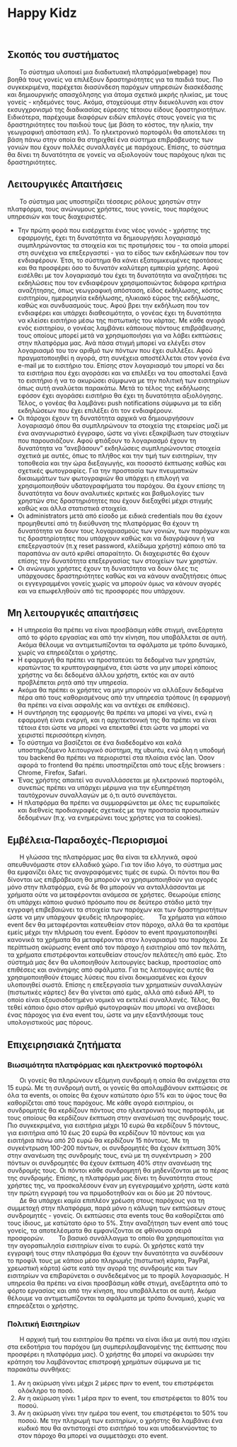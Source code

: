 # Happy Kidz
<br>

## Σκοπός του συστήματος

&nbsp;&nbsp;&nbsp;&nbsp;&nbsp;&nbsp;&nbsp;Το σύστημα υλοποιεί μια διαδικτυακή πλατφόρμα(webpage) που βοηθά τους γονείς να επιλέξουν δραστηριότητες για τα παιδιά τους. Πιο συγκεκριμένα, παρέχεται διασύνδεση παρόχων υπηρεσιών διασκέδασης και δημιουργικής απασχόλησης για άτομα σχετικά μικρής ηλικίας, με τους γονείς - κηδεμόνες τους. Ακόμα, στοχεύουμε στην διευκόλυνση και στον εκσυγχρονισμό της διαδικασίας εύρεσης τέτοιου είδους δραστηριοτήτων. Ειδικότερα, παρέχουμε διαφόρων ειδών επιλογές στους γονείς για τις δραστηριότητες του παιδιού τους (με βάση το κόστος, την ηλικία, την γεωγραφική απόσταση κτλ). Το ηλεκτρονικό πορτοφόλι θα αποτελέσει τη βάση πάνω στην οποία θα στηριχθεί ένα σύστημα επιβράβευσης των γονιών που έχουν πολλές συναλλαγές με παρόχους. Επίσης, το σύστημα θα δίνει τη δυνατότητα σε γονείς να αξιολογούν τους παρόχους η/και τις δραστηριότητες.

## Λειτουργικές Απαιτήσεις

&nbsp;&nbsp;&nbsp;&nbsp;&nbsp;&nbsp;&nbsp;Το σύστημα μας υποστηρίζει τέσσερις ρόλους χρηστών στην πλατφόρμα, τους ανώνυμους χρήστες, τους γονείς, τους παρόχους υπηρεσιών και τους διαχειριστές.
  - Την πρώτη φορά που εισέρχεται ένας νέος γονιός - χρήστης της εφαρμογής, έχει τη δυνατότητα να δημιουργήσει λογαριασμό συμπληρώνοντας τα στοιχεία και τις προτιμήσεις του - τα οποία μπορεί στη συνέχεια να επεξεργαστεί - για το είδος των εκδηλώσεων που τον ενδιαφέρουν. Έτσι, το σύστημα θα κάνει εξατομικευμένες προτάσεις και θα προσφέρει όσο το δυνατόν καλύτερη εμπειρία χρήσης. Αφού εισέλθει με τον λογαριασμό του έχει τη δυνατότητα να αναζητήσει τις εκδηλώσεις που τον ενδιαφέρουν χρησιμοποιώντας διάφορα κριτήρια αναζήτησης, όπως γεωγραφική απόσταση, είδος εκδήλωσης, κόστος εισιτηρίου, ημερομηνία εκδήλωσης, ηλικιακό εύρος της εκδήλωσης, καθώς και συνδυασμούς τους. Αφού βρει την εκδήλωση που τον ενδιαφέρει και υπάρχει διαθεσιμότητα, ο γονέας έχει τη δυνατότητα να κλείσει εισιτήριο μέσω της πιστωτικής του κάρτας. Με κάθε αγορά ενός εισιτηρίου, ο γονέας λαμβάνει κάποιους πόντους επιβράβευσης, τους οποίους μπορεί μετά να χρησιμοποιήσει για να λάβει εκπτώσεις στην πλατφόρμα μας. Ανά πάσα στιγμή μπορεί να ελέγξει στον λογαριασμό του τον αριθμό των πόντων που έχει συλλέξει. Αφού πραγματοποιηθεί η αγορά, στη συνέχεια αποστέλλεται στον γονέα ένα e-mail με το εισιτήριο του. Επίσης στον λογαριασμό του μπορεί να δει τα εισιτήρια που έχει αγοράσει και να επιλέξει να του αποσταλεί ξανά το εισιτήριο ή να το ακυρώσει σύμφωνα με την πολιτική των εισιτηρίων όπως αυτή αναλύεται παρακάτω. Μετά το τέλος της εκδήλωσης εφόσον έχει αγοράσει εισιτήριο θα έχει τη δυνατότητα αξιολόγησης. Τέλος, ο γονέας θα λαμβάνει push notifications σύμφωνα με τα είδη εκδηλώσεων που έχει επιλέξει ότι τον ενδιαφέρουν.
  - Οι πάροχοι  έχουν τη δυνατότητα αρχικά να δημιουργήσουν λογαριασμό όπου θα συμπληρώνουν τα στοιχεία της εταιρείας μαζί με ένα αναγνωριστικό έγγραφο, ώστε να γίνει εξακρίβωση των στοιχείων που παρουσιάζουν. Αφού φτιάξουν το λογαριασμό έχουν τη δυνατότητα να “ανεβάσουν” εκδηλώσεις συμπληρώνοντας στοιχεία σχετικά με αυτές, όπως το πλήθος και την τιμή των εισιτηρίων, την τοποθεσία και την ώρα διεξαγωγής, και ποσοστό έκπτωσης καθώς  και σχετικές φωτογραφίες. Για την προστασία των πνευματικών δικαιωμάτων των φωτογραφιών θα υπάρχει η επιλογή να χρησιμοποιηθούν υδατογραφήματα του παρόχου. Θα έχουν επίσης τη δυνατότητα να δουν αναλυτικές κριτικές και βαθμολογίες των χρηστών στις δραστηριότητες που έχουν διεξαχθεί μέχρι στιγμής καθώς και άλλα στατιστικά στοιχεία.
  - Οι administrators μετά από είσοδο με ειδικά credentials που θα έχουν προμηθευτεί από τη διεύθυνση της πλατφόρμας θα έχουν τη δυνατότητα να δουν τους λογαριασμούς των γονιών, των παρόχων και τις δραστηρίοτητες που υπάρχουν καθώς και να διαγράψουν ή να επεξεργαστούν (π.χ reset password, κλείδωμα χρήστη) κάποιο από τα παραπάνω αν αυτό κριθεί απαραίτητο. Οι διαχειριστές θα έχουν επίσης την δυνατότητα επεξεργασίας των στοιχείων των χρηστών.
  - Οι ανώνυμοι χρήστες έχουν τη δυνατότητα να δουν όλες τις υπάρχουσες δραστηριότητες καθώς και να κάνουν αναζητήσεις όπως οι εγγεγραμμένοι γονείς χωρίς να μπορούν όμως να κάνουν αγορές και να επωφεληθούν από τις προσφορές που υπάρχουν.

## Μη λειτουργικές απαιτήσεις

  - Η υπηρεσία θα πρέπει να είναι προσβάσιμη κάθε στιγμή, ανεξάρτητα από το φόρτο εργασίας και από την κίνηση, που υποβάλλεται σε αυτή. Ακόμα θέλουμε να αντιμετωπίζονται τα σφάλματα με τρόπο δυναμικό, χωρίς να επηρεάζεται ο χρήστης.
  - Η εφαρμογή θα πρέπει να προστατεύει τα δεδομένα των χρηστών, κρατώντας τα κρυπτογραφημένα, έτσι ώστε να μην μπορεί κάποιος χρήστης να δει δεδομένα άλλου χρήστη, εκτός και αν αυτό προβλέπεται ρητά από την υπηρεσία.
  - Ακόμα θα πρέπει οι χρήστες να μην μπορούν να αλλάξουν δεδομένα πέρα από τους καθορισμένους από την υπηρεσία τρόπους (η εφαρμογή θα πρέπει να είναι ασφαλής και να αντέχει σε επιθέσεις).
  - Η συντήρηση της εφαρμογής θα πρέπει να μπορεί να γίνει, ενώ η εφαρμογή είναι ενεργή, και η αρχιτεκτονική της θα πρέπει να είναι τέτοια έτσι ώστε να μπορεί να επεκταθεί έτσι ώστε να μπορεί να χειριστεί περισσότερη κίνηση.
  - Το σύστημα να βασίζεται σε ένα διαδεδομένο και καλά υποστηριζόμενο λειτουργικό σύστημα, πχ ubuntu, ενώ όλη η υποδομή του backend θα πρέπει να περιοριστεί στα πλαίσια ενός lan. Όσον αφορά το frontend θα πρέπει υποστηρίζεται από τους εξής browsers : Chrome, Firefox, Safari.
  - Ένας χρήστης απαιτεί να συναλλάσσεται με ηλεκτρονικό πορτοφόλι, συνεπώς πρέπει να υπάρχει μέριμνα για την εξυπηρέτηση ταυτόχρονων συναλλαγών με ό,τι αυτό συνεπάγεται.
  - Η πλατφόρμα θα πρέπει να συμμορφώνεται με όλες τις ευρωπαϊκές και διεθνείς προδιαγραφές σχετικές με την προστασία προσωπικών δεδομένων (π.χ. να ενημερώνει τους χρήστες για τα cookies).

## Εμβέλεια-Παραδοχές-Περιορισμοί

&nbsp;&nbsp;&nbsp;&nbsp;&nbsp;&nbsp;&nbsp;Η γλώσσα της πλατφόρμας μας θα είναι τα ελληνικά, αφού απευθυνόμαστε στον ελλαδικό χώρο. Για τον ίδιο λόγο, το σύστημα μας θα εμφανίζει όλες τις αναγραφόμενες τιμές σε ευρώ. Οι πόντοι που θα δίνονται ως επιβράβευση θα μπορούν να χρησιμοποιηθούν για αγορές μόνο στην πλατφόρμα, ενώ δε θα μπορούν να ανταλλάσσονται με χρήματα ούτε να μεταφέρονται ανάμεσα σε χρήστες. Θεωρούμε επίσης ότι υπάρχει κάποιο φυσικό πρόσωπο που σε δεύτερο στάδιο μετά την εγγραφή επιβεβαιώνει τα στοιχεία των παρόχων και των δραστηριοτήτων ώστε να μην υπάρχουν ψευδείς πληροφορίες.
&nbsp;&nbsp;&nbsp;&nbsp;&nbsp;&nbsp;&nbsp;Τα χρήματα για κάποιο event δεν θα μεταφέρονται κατευθείαν στον πάροχο, αλλά θα τα κρατάμε εμείς μέχρι την πλήρωση του event. Εφόσον το event πραγματοποιηθεί κανονικά τα χρήματα θα μεταφέρονται στον λογαριασμό του παρόχου. Σε περίπτωση ακύρωσης event από τον πάροχο ή εισιτηρίου από τον πελάτη, τα χρήματα επιστρέφονται κατευθείαν στους/ον πελάτες/η από εμάς. Στο σύστημά μας δεν θα υλοποιηθούν λειτουργίες backup, προστασίας από επιθέσεις και ανάνηψης από σφάλματα. Για τις λειτουργίες αυτές θα χρησιμοποιηθούν έτοιμες λύσεις που είναι δοκιμασμένες και έχουν υλοποιηθεί σωστά. Επίσης η επεξεργασία των χρηματικών συναλλαγών (πιστωτικές κάρτες) δεν θα γίνεται από εμάς, αλλά από ειδικό API, το οποίο είναι εξουσιοδοτημένο νομικά να εκτελεί συναλλαγές. Τέλος, θα τεθεί κάποιο όριο στον αριθμό φωτογραφιών που μπορεί να ανεβάσει ένας πάροχος για ένα event του, ώστε να μην εξαντλήσουμε τους υπολογιστικούς μας πόρους.
## Επιχειρησιακά ζητήματα

### Βιωσιμότητα πλατφόρμας και ηλεκτρονικό πορτοφόλι

&nbsp;&nbsp;&nbsp;&nbsp;&nbsp;&nbsp;&nbsp;Οι γονείς θα πληρώνουν εξάμηνη συνδρομή η οποία θα ανέρχεται στα 15 ευρώ. Με τη συνδρομή αυτή, οι γονείς θα απολαμβάνουν εκπτώσεις σε όλα τα events, οι οποίες θα έχουν κατώτατο όριο 5% και το ύψος τους θα καθορίζεται από τους παρόχους. Με κάθε αγορά εισιτηρίου, οι συνδρομητές θα κερδίζουν πόντους στο ηλεκτρονικό τους πορτοφόλι, με τους οποίους θα κερδίζουν έκπτωση στην ανανέωση της συνδρομής τους. Πιο συγκεκριμένα, για εισιτήρια μέχρι 10 ευρώ θα κερδίζουν 5 πόντους, για εισιτήρια από 10 έως 20 ευρώ θα κερδίζουν 10 πόντους και για εισιτήρια πάνω από 20 ευρώ θα κερδίζουν 15 πόντους. Με τη συγκέντρωση 100-200 πόντων, οι συνδρομητές θα έχουν έκπτωση 30% στην ανανέωση της συνδρομής τους, ενώ με τη συγκέντρωση > 200 πόντων οι συνδρομητές θα έχουν έκπτωση 40% στην ανανέωση της συνδρομής τους. Οι πόντοι κάθε συνδρομητή θα μηδενίζονται με το πέρας της συνδρομής. Επίσης, η πλατφόρμα μας δίνει τη δυνατότητα στους χρήστες της, να προσκαλέσουν έναν μη εγγεγραμμένο χρήστη, ώστε κατά την πρώτη εγγραφή του να πριμοδοτηθούν και οι δύο με 20 πόντους.
&nbsp;&nbsp;&nbsp;&nbsp;&nbsp;&nbsp;&nbsp;Δε θα υπάρχει καμία επιπλέον χρέωση στους παρόχους για τη συμμετοχή στην πλατφόρμα, παρά μόνο η κάλυψη των εκπτώσεων στους συνδρομητές - γονείς. Οι εκπτώσεις στα events τους θα καθορίζεται από τους ίδιους, με κατώτατο όριο το 5%. Στην αναζήτηση των event από τους γονείς, τα αποτελέσματα θα εμφανίζονται σε φθίνουσα σειρά προσφορών.
&nbsp;&nbsp;&nbsp;&nbsp;&nbsp;&nbsp;&nbsp;Το βασικό συνάλλαγμα το οποίο θα χρησιμοποιείται για την αγοραπωλησία εισιτηρίων είναι το ευρώ. Οι χρήστες κατά την εγγραφή τους στην πλατφόρμα θα έχουν την δυνατότητα να συνδέσουν το προφίλ τους με κάποιο μέσο πληρωμής (πιστωτική κάρτα, PayPal, χρεωστική κάρτα) ώστε κατά την αγορά της συνδρομής και των εισιτηρίων να επιβαρύνεται ο συνδεδεμένος με το προφίλ λογαριασμός. Η υπηρεσία θα πρέπει να είναι προσβάσιμη κάθε στιγμή, ανεξάρτητα από το φόρτο εργασίας και από την κίνηση, που υποβάλλεται σε αυτή. Ακόμα θέλουμε να αντιμετωπίζονται τα σφάλματα με τρόπο δυναμικό, χωρίς να επηρεάζεται ο χρήστης.
### Πολιτική Εισιτηρίων
&nbsp;&nbsp;&nbsp;&nbsp;&nbsp;&nbsp;&nbsp;Η αρχική τιμή του εισιτηρίου θα πρέπει να είναι ίδια με αυτή που ισχύει στα εκδοτήρια του παρόχου (μη συμπεριλαμβανομένης της έκπτωσης που προσφέρει η πλατφόρμα μας). Ο χρήστης θα μπορεί να ακυρώσει την κράτηση του λαμβάνοντας επιστροφή χρημάτων σύμφωνα με τις παρακάτω συνθήκες:
1. Αν η ακύρωση γίνει μέχρι 2 μέρες πριν το event, του επιστρέφεται ολόκληρο το ποσό.
2. Αν η ακύρωση γίνει 1 μέρα πριν το event, του επιστρέφεται το 80% του ποσού.
3. Αν η ακύρωση γίνει την ημέρα του event, του επιστρέφεται το 50% του ποσού.
Με την πληρωμή των εισιτηρίων, ο χρήστης θα λαμβάνει ένα κωδικό που θα αντιστοιχεί στο εισιτήριό του και υποδεικνύοντας το στον πάροχο θα μπορεί να συμμετάσχει στο event.
